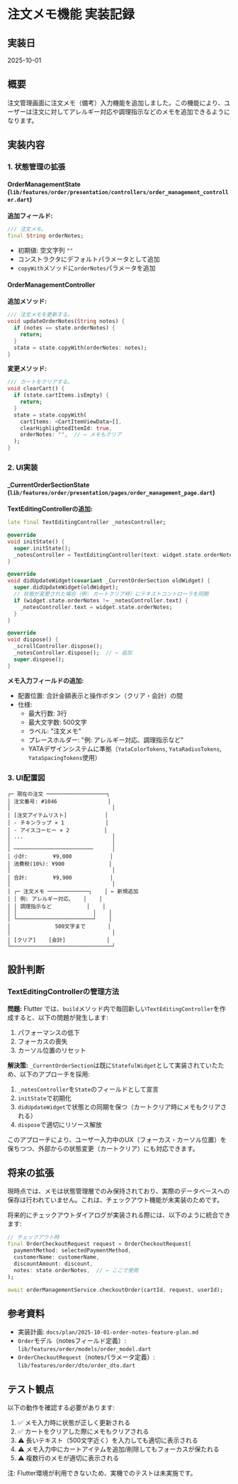 # 注文メモ機能 実装記録

## 実装日
2025-10-01

## 概要
注文管理画面に注文メモ（備考）入力機能を追加しました。この機能により、ユーザーは注文に対してアレルギー対応や調理指示などのメモを追加できるようになります。

## 実装内容

### 1. 状態管理の拡張

#### OrderManagementState (`lib/features/order/presentation/controllers/order_management_controller.dart`)

**追加フィールド:**
```dart
/// 注文メモ。
final String orderNotes;
```

- 初期値: 空文字列 `""`
- コンストラクタにデフォルトパラメータとして追加
- `copyWith`メソッドに`orderNotes`パラメータを追加

#### OrderManagementController

**追加メソッド:**
```dart
/// 注文メモを更新する。
void updateOrderNotes(String notes) {
  if (notes == state.orderNotes) {
    return;
  }
  state = state.copyWith(orderNotes: notes);
}
```

**変更メソッド:**
```dart
/// カートをクリアする。
void clearCart() {
  if (state.cartItems.isEmpty) {
    return;
  }
  state = state.copyWith(
    cartItems: <CartItemViewData>[],
    clearHighlightedItemId: true,
    orderNotes: "",  // ← メモもクリア
  );
}
```

### 2. UI実装

#### _CurrentOrderSectionState (`lib/features/order/presentation/pages/order_management_page.dart`)

**TextEditingControllerの追加:**
```dart
late final TextEditingController _notesController;

@override
void initState() {
  super.initState();
  _notesController = TextEditingController(text: widget.state.orderNotes);
}

@override
void didUpdateWidget(covariant _CurrentOrderSection oldWidget) {
  super.didUpdateWidget(oldWidget);
  // 状態が変更された場合（例: カートクリア時）にテキストコントローラを同期
  if (widget.state.orderNotes != _notesController.text) {
    _notesController.text = widget.state.orderNotes;
  }
}

@override
void dispose() {
  _scrollController.dispose();
  _notesController.dispose();  // ← 追加
  super.dispose();
}
```

**メモ入力フィールドの追加:**
- 配置位置: 合計金額表示と操作ボタン（クリア・会計）の間
- 仕様:
  - 最大行数: 3行
  - 最大文字数: 500文字
  - ラベル: "注文メモ"
  - プレースホルダー: "例: アレルギー対応、調理指示など"
  - YATAデザインシステムに準拠（`YataColorTokens`, `YataRadiusTokens`, `YataSpacingTokens`使用）

### 3. UI配置図

```
┌─ 現在の注文 ───────────────────┐
│ 注文番号: #1046                │
│                                │
│ [注文アイテムリスト]            │
│ - チキンラップ × 1             │
│ - アイスコーヒー × 2           │
│ ...                            │
│                                │
│ ─────────────────────────      │
│ 小計:        ¥9,000            │
│ 消費税(10%): ¥900              │
│                                │
│ 合計:        ¥9,900            │
│                                │
│ ┌─ 注文メモ ─────────────┐    │ ← 新規追加
│ │ 例: アレルギー対応、   │    │
│ │ 調理指示など           │    │
│ │                        │    │
│ └────────────────────────┘    │
│              500文字まで       │
│                                │
│ [クリア]    [会計]             │
└────────────────────────────────┘
```

## 設計判断

### TextEditingControllerの管理方法

**問題:**
Flutter では、`build`メソッド内で毎回新しい`TextEditingController`を作成すると、以下の問題が発生します:
1. パフォーマンスの低下
2. フォーカスの喪失
3. カーソル位置のリセット

**解決策:**
`_CurrentOrderSection`は既に`StatefulWidget`として実装されていたため、以下のアプローチを採用:
1. `_notesController`を`State`のフィールドとして宣言
2. `initState`で初期化
3. `didUpdateWidget`で状態との同期を保つ（カートクリア時にメモもクリアされる）
4. `dispose`で適切にリソース解放

このアプローチにより、ユーザー入力中のUX（フォーカス・カーソル位置）を保ちつつ、外部からの状態変更（カートクリア）にも対応できます。

## 将来の拡張

現時点では、メモは状態管理層でのみ保持されており、実際のデータベースへの保存は行われていません。これは、チェックアウト機能が未実装のためです。

将来的にチェックアウトダイアログが実装される際には、以下のように統合できます:

```dart
// チェックアウト時
final OrderCheckoutRequest request = OrderCheckoutRequest(
  paymentMethod: selectedPaymentMethod,
  customerName: customerName,
  discountAmount: discount,
  notes: state.orderNotes,  // ← ここで使用
);

await orderManagementService.checkoutOrder(cartId, request, userId);
```

## 参考資料

- 実装計画: `docs/plan/2025-10-01-order-notes-feature-plan.md`
- `Order`モデル（notesフィールド定義）: `lib/features/order/models/order_model.dart`
- `OrderCheckoutRequest`（notesパラメータ定義）: `lib/features/order/dto/order_dto.dart`

## テスト観点

以下の動作を確認する必要があります:

1. ✅ メモ入力時に状態が正しく更新される
2. ✅ カートをクリアした際にメモもクリアされる
3. ⚠️ 長いテキスト（500文字近く）を入力しても適切に表示される
4. ⚠️ メモ入力中にカートアイテムを追加/削除してもフォーカスが保たれる
5. ⚠️ 複数行のメモが適切に表示される

注: Flutter環境が利用できないため、実機でのテストは未実施です。
